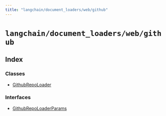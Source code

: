 ```yaml
---
title: "langchain/document_loaders/web/github"
---
```


# `langchain/document_loaders/web/github`

## Index

### Classes

- [GithubRepoLoader](classes/GithubRepoLoader.md)

### Interfaces

- [GithubRepoLoaderParams](interfaces/GithubRepoLoaderParams.md)
